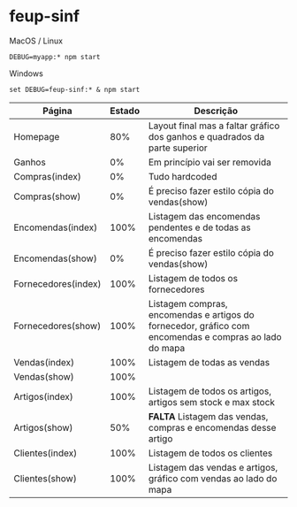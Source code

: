 # feup-sinf

MacOS / Linux
```
DEBUG=myapp:* npm start
```

Windows
```
set DEBUG=feup-sinf:* & npm start
```

| Página  		| Estado | Descrição 		|
| ------------- | ------ | ----------------- |
| Homepage  	| 80%	 | Layout final mas a faltar gráfico dos ganhos e quadrados da parte superior |
| Ganhos	 	| 0%	 | Em princípio vai ser removida |
| Compras(index)| 0%	 | Tudo hardcoded |
| Compras(show) | 0%	 | É preciso fazer estilo cópia do vendas(show) |
| Encomendas(index)| 100%	 | Listagem das encomendas pendentes e de todas as encomendas |
| Encomendas(show) | 0%	 | É preciso fazer estilo cópia do vendas(show) |
| Fornecedores(index)| 100%	 | Listagem de todos os fornecedores |
| Fornecedores(show) | 100%	 | Listagem compras, encomendas e artigos do fornecedor, gráfico com encomendas e compras ao lado do mapa |
| Vendas(index)| 100%	 | Listagem de todas as vendas |
| Vendas(show) | 100%	 | |
| Artigos(index)| 100%	 | Listagem de todos os artigos, artigos sem stock e max stock |
| Artigos(show) | 50%	 | **FALTA** Listagem das vendas, compras e encomendas desse artigo|
| Clientes(index)| 100%	 | Listagem de todos os clientes |
| Clientes(show) | 100%	 | Listagem das vendas e artigos, gráfico com vendas ao lado do mapa |